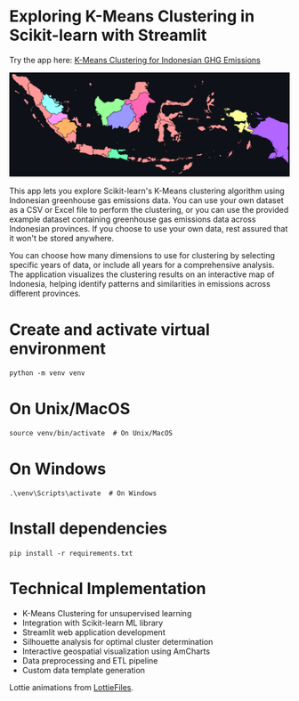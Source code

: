# Exploring K-Means Clustering in Scikit-learn with Streamlit

Try the app here: [K-Means Clustering for Indonesian GHG Emissions](https://indonesia-province-ghg-cluster-map.streamlit.app/upload-data-page)

![page preview](./miscellaneous/indonesia_map.png)

This app lets you explore Scikit-learn's K-Means clustering algorithm using Indonesian greenhouse gas emissions data. You can use your own dataset as a CSV or Excel file to perform the clustering, or you can use the provided example dataset containing greenhouse gas emissions data across Indonesian provinces. If you choose to use your own data, rest assured that it won't be stored anywhere.

You can choose how many dimensions to use for clustering by selecting specific years of data, or include all years for a comprehensive analysis. The application visualizes the clustering results on an interactive map of Indonesia, helping identify patterns and similarities in emissions across different provinces.

# Create and activate virtual environment
```
python -m venv venv
```
# On Unix/MacOS
```
source venv/bin/activate  # On Unix/MacOS
```
# On Windows
```
.\venv\Scripts\activate  # On Windows
```

# Install dependencies
```
pip install -r requirements.txt
```

# Technical Implementation
- K-Means Clustering for unsupervised learning
- Integration with Scikit-learn ML library
- Streamlit web application development
- Silhouette analysis for optimal cluster determination
- Interactive geospatial visualization using AmCharts
- Data preprocessing and ETL pipeline
- Custom data template generation

Lottie animations from [LottieFiles](https://lottiefiles.com/free-animation/statistics-z17P9Q8377).
